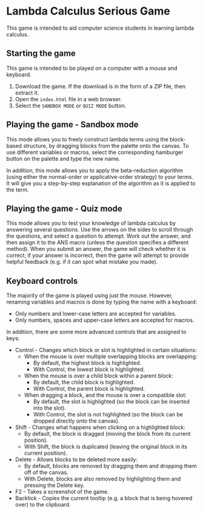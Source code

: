 # Lambda Calculus Serious Game

This game is intended to aid computer science students in learning lambda calculus.

## Starting the game
This game is intended to be played on a computer with a mouse and keyboard.
1. Download the game. If the download is in the form of a ZIP file, then extract it.
2. Open the `index.html` file in a web browser.
3. Select the `SANDBOX MODE` or `QUIZ MODE` button.

## Playing the game - Sandbox mode

This mode allows you to freely construct lambda terms using the block-based structure, by dragging blocks from the palette onto the canvas. To use different variables or macros, select the corresponding hamburger button on the palette and type the new name.

In addition, this mode allows you to apply the beta-reduction algorithm (using either the normal-order or applicative-order strategy) to your terms. It will give you a step-by-step explanation of the algorithm as it is applied to the term.

## Playing the game - Quiz mode

This mode allows you to test your knowledge of lambda calculus by answering several questions. Use the arrows on the sides to scroll through the questions, and select a question to attempt. Work out the answer, and then assign it to the ANS macro (unless the question specifies a different method). When you submit an answer, the game will check whether it is correct; if your answer is incorrect, then the game will attempt to provide helpful feedback (e.g. if it can spot what mistake you made).

## Keyboard controls
The majority of the game is played using just the mouse. However, renaming variables and macros is done by typing the name with a keyboard:
- Only numbers and lower-case letters are accepted for variables.
- Only numbers, spaces and upper-case letters are accepted for macros.

In addition, there are some more advanced controls that are assigned to keys:
- Control - Changes which block or slot is highlighted in certain situations:
  - When the mouse is over multiple overlapping blocks are overlapping:
    - By default, the highest block is highlighted.
    - With Control, the lowest block is highlighted.
  - When the mouse is over a child block within a parent block:
    - By default, the child block is highlighted.
    - With Control, the parent block is highlighted.
  - When dragging a block, and the mouse is over a compatible slot:
    - By default, the slot is highlighted (so the block can be inserted into the slot).
    - With Control, the slot is not highlighted (so the block can be dropped directly onto the canvas).
- Shift - Changes what happens when clicking on a highlighted block:
  - By default, the block is dragged (moving the block from its current position).
  - With Shift, the block is duplicated (leaving the original block in its current position).
- Delete - Allows blocks to be deleted more easily:
  - By default, blocks are removed by dragging them and dropping them off of the canvas.
  - With Delete, blocks are also removed by highlighting them and pressing the Delete key.
- F2 - Takes a screenshot of the game.
- Backtick - Copies the current tooltip (e.g. a block that is being hovered over) to the clipboard.
